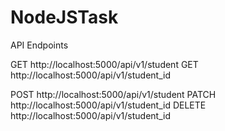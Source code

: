 # NodeJSTask
API Endpoints

GET http://localhost:5000/api/v1/student
GET http://localhost:5000/api/v1/student_id

POST http://localhost:5000/api/v1/student
PATCH http://localhost:5000/api/v1/student_id
DELETE http://localhost:5000/api/v1/student_id
